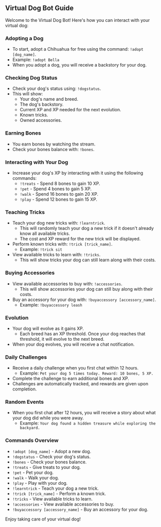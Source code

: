 ## Virtual Dog Bot Guide

Welcome to the Virtual Dog Bot! Here's how you can interact with your virtual dog:

### Adopting a Dog
- To start, adopt a Chihuahua for free using the command: `!adopt [dog_name]`.
- Example: `!adopt Bella`
- When you adopt a dog, you will receive a backstory for your dog.

### Checking Dog Status
- Check your dog's status using: `!dogstatus`.
- This will show:
  - Your dog's name and breed.
  - The dog's backstory.
  - Current XP and XP needed for the next evolution.
  - Known tricks.
  - Owned accessories.

### Earning Bones
- You earn bones by watching the stream.
- Check your bones balance with: `!bones`.

### Interacting with Your Dog
- Increase your dog's XP by interacting with it using the following commands:
  - `!treats` - Spend 8 bones to gain 10 XP.
  - `!pet` - Spend 4 bones to gain 5 XP.
  - `!walk` - Spend 16 bones to gain 20 XP.
  - `!play` - Spend 12 bones to gain 15 XP.

### Teaching Tricks
- Teach your dog new tricks with: `!learntrick`.
  - This will randomly teach your dog a new trick if it doesn't already know all available tricks.
  - The cost and XP reward for the new trick will be displayed.
- Perform known tricks with: `!trick [trick_name]`.
  - Example: `!trick sit`
- View available tricks to learn with: `!tricks`.
  - This will show tricks your dog can still learn along with their costs.

### Buying Accessories
- View available accessories to buy with: `!accessories`.
  - This will show accessories your dog can still buy along with their costs.
- Buy an accessory for your dog with: `!buyaccessory [accessory_name]`.
  - Example: `!buyaccessory leash`

### Evolution
- Your dog will evolve as it gains XP.
  - Each breed has an XP threshold. Once your dog reaches that threshold, it will evolve to the next breed.
- When your dog evolves, you will receive a chat notification.

### Daily Challenges
- Receive a daily challenge when you first chat within 12 hours.
  - Example: `Pet your dog 5 times today. Reward: 10 bones, 5 XP.`
- Complete the challenge to earn additional bones and XP.
- Challenges are automatically tracked, and rewards are given upon completion.

### Random Events
- When you first chat after 12 hours, you will receive a story about what your dog did while you were away.
  - Example: `Your dog found a hidden treasure while exploring the backyard.`

### Commands Overview
- `!adopt [dog_name]` - Adopt a new dog.
- `!dogstatus` - Check your dog's status.
- `!bones` - Check your bones balance.
- `!treats` - Give treats to your dog.
- `!pet` - Pet your dog.
- `!walk` - Walk your dog.
- `!play` - Play with your dog.
- `!learntrick` - Teach your dog a new trick.
- `!trick [trick_name]` - Perform a known trick.
- `!tricks` - View available tricks to learn.
- `!accessories` - View available accessories to buy.
- `!buyaccessory [accessory_name]` - Buy an accessory for your dog.

Enjoy taking care of your virtual dog!
